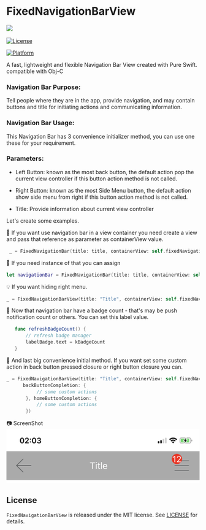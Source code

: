 # FixedNavigationBarView  

<a target="_blank" rel="noopener noreferrer" href="https://camo.githubusercontent.com/ee0daa6ce485b12e85b3878732b203bcdbd8ebba/68747470733a2f2f696d672e736869656c64732e696f2f62616467652f53776966742d352e302d6f72616e67652e737667"><img src="https://camo.githubusercontent.com/ee0daa6ce485b12e85b3878732b203bcdbd8ebba/68747470733a2f2f696d672e736869656c64732e696f2f62616467652f53776966742d352e302d6f72616e67652e737667" data-canonical-src="https://img.shields.io/badge/Swift-5.0-orange.svg" style="max-width:100%;"></a>

<a href="https://github.com/batikansosun/SecureTextField/blob/master/LICENCE" rel="nofollow"><img src="https://camo.githubusercontent.com/d786861766b0c382c8d078cab6c8c9d959865d2d/68747470733a2f2f696d672e736869656c64732e696f2f636f636f61706f64732f6c2f5461674c697374566965772d4f626a432e7376673f7374796c653d666c6174" alt="License" data-canonical-src="https://img.shields.io/cocoapods/l/TagListView-ObjC.svg?style=flat" style="max-width:100%;"></a>

<a href="" rel="nofollow"><img src="https://camo.githubusercontent.com/e68fdc72d41048aa5272e955edf3b133dc47c236/68747470733a2f2f696d672e736869656c64732e696f2f636f636f61706f64732f702f546167732e7376673f7374796c653d666c6174" alt="Platform" data-canonical-src="https://img.shields.io/cocoapods/p/Tags.svg?style=flat" style="max-width:100%;"></a>

A fast, lightweight and flexible Navigation Bar View created with Pure Swift. compatible with Obj-C 


### Navigation Bar Purpose:
 
 Tell people where they are in the app, provide navigation, and may contain buttons and title for initiating actions and communicating information.
 
 
### Navigation Bar Usage:
 
 This Navigation Bar has 3 convenience initializer method, you can use one these for your requirement.
 
### Parameters:
 - Left Button: known as the most back button, the default action pop the current view controller if this button action method is not called.
 
 - Right Button: known as the most Side Menu button, the default action show side menu from right if this button action method is not called.
 
 - Title: Provide information about current view controller
 
 
Let's create some examples.

:rabbit: If you want use navigation bar in a view container you need create a view and pass that reference as parameter as containerView value.

``` Swift
 _ = FixedNavigationBar(title: title, containerView: self.fixedNavigationBar)
```


:bee: If you need instance of that you can assign 
 
 ``` Swift
 let navigationBar = FixedNavigationBar(title: title, containerView: self.fixedNavigationBar)
```

:bulb: If you want hiding right menu.

 ``` Swift
_ = FixedNavigationBarView(title: "Title", containerView: self.fixedNavigationBarView, hideRightMenu: true)
```

:bell: Now that navigation bar have a badge count - that's may be push notification count or others. You can set this label value.
 ``` Swift
    func refreshBadgeCount() {
        // refresh badge manager
        labelBadge.text = kBadgeCount
    }
```

:imp: And last  big convenience initial method. If you want set some custom action in back button pressed closure 
or right button closure you can.

 ``` Swift
_ = FixedNavigationBarView(title: "Title", containerView: self.fixedNavigationBarView, 
       backButtonCompletion: {
            // some custom actions
        }, homeButtonCompletion: {
            // some custom actions
        })
```

:camera: ScreenShot
![custom navigation bar](https://github.com/batikansosun/FixedNavigationBarView/blob/master/example-ss-modify.jpeg)




## License
`FixedNavigationBarView` is released under the MIT license. See [LICENSE](https://github.com/batikansosun/FixedNavigationBarView/blob/master/LICENCE) for details.
